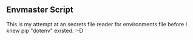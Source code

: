 ## Envmaster Script

This is my attempt at an secrets file reader  for environments file before I knew pip "dotenv" existed. :-D 

